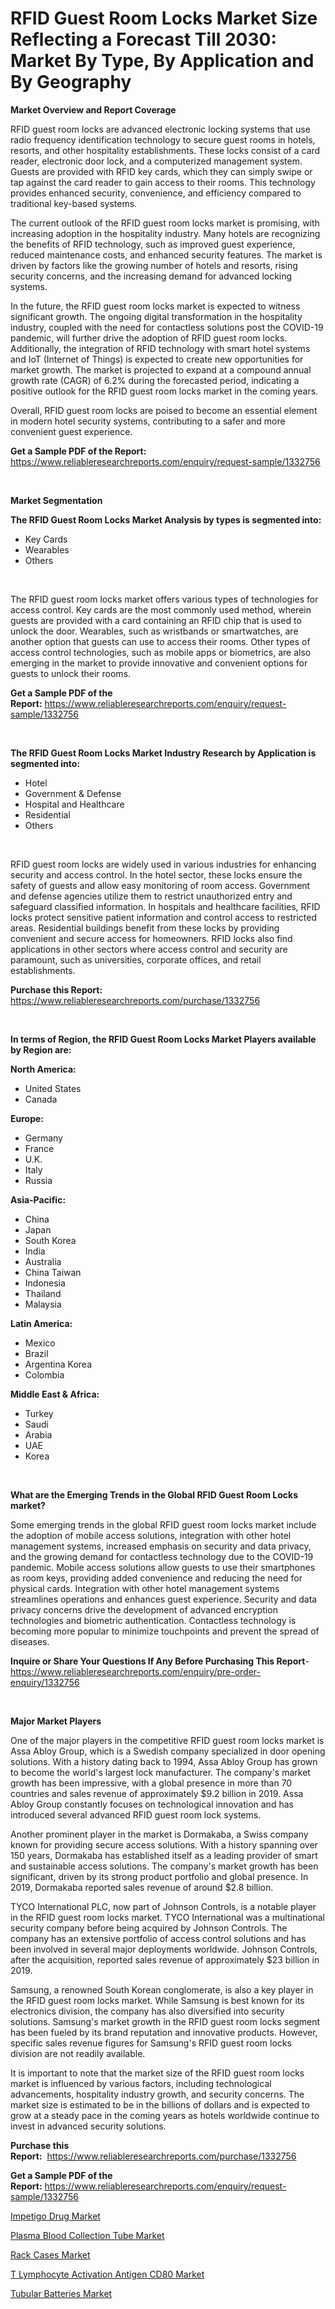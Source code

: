 <p><h1>RFID Guest Room Locks Market Size Reflecting a Forecast Till 2030: Market By Type, By Application and By Geography</h1></p><p><strong>Market Overview and Report Coverage</strong></p>
<p><p>RFID guest room locks are advanced electronic locking systems that use radio frequency identification technology to secure guest rooms in hotels, resorts, and other hospitality establishments. These locks consist of a card reader, electronic door lock, and a computerized management system. Guests are provided with RFID key cards, which they can simply swipe or tap against the card reader to gain access to their rooms. This technology provides enhanced security, convenience, and efficiency compared to traditional key-based systems.</p><p>The current outlook of the RFID guest room locks market is promising, with increasing adoption in the hospitality industry. Many hotels are recognizing the benefits of RFID technology, such as improved guest experience, reduced maintenance costs, and enhanced security features. The market is driven by factors like the growing number of hotels and resorts, rising security concerns, and the increasing demand for advanced locking systems.</p><p>In the future, the RFID guest room locks market is expected to witness significant growth. The ongoing digital transformation in the hospitality industry, coupled with the need for contactless solutions post the COVID-19 pandemic, will further drive the adoption of RFID guest room locks. Additionally, the integration of RFID technology with smart hotel systems and IoT (Internet of Things) is expected to create new opportunities for market growth. The market is projected to expand at a compound annual growth rate (CAGR) of 6.2% during the forecasted period, indicating a positive outlook for the RFID guest room locks market in the coming years.</p><p>Overall, RFID guest room locks are poised to become an essential element in modern hotel security systems, contributing to a safer and more convenient guest experience.</p></p>
<p><strong>Get a Sample PDF of the Report:</strong> <a href="https://www.reliableresearchreports.com/enquiry/request-sample/1332756">https://www.reliableresearchreports.com/enquiry/request-sample/1332756</a></p>
<p>&nbsp;</p>
<p><strong>Market Segmentation</strong></p>
<p><strong>The RFID Guest Room Locks Market Analysis by types is segmented into:</strong></p>
<p><ul><li>Key Cards</li><li>Wearables</li><li>Others</li></ul></p>
<p>&nbsp;</p>
<p><p>The RFID guest room locks market offers various types of technologies for access control. Key cards are the most commonly used method, wherein guests are provided with a card containing an RFID chip that is used to unlock the door. Wearables, such as wristbands or smartwatches, are another option that guests can use to access their rooms. Other types of access control technologies, such as mobile apps or biometrics, are also emerging in the market to provide innovative and convenient options for guests to unlock their rooms.</p></p>
<p><strong>Get a Sample PDF of the Report:</strong>&nbsp;<a href="https://www.reliableresearchreports.com/enquiry/request-sample/1332756">https://www.reliableresearchreports.com/enquiry/request-sample/1332756</a></p>
<p>&nbsp;</p>
<p><strong>The RFID Guest Room Locks Market Industry Research by Application is segmented into:</strong></p>
<p><ul><li>Hotel</li><li>Government & Defense</li><li>Hospital and Healthcare</li><li>Residential</li><li>Others</li></ul></p>
<p>&nbsp;</p>
<p><p>RFID guest room locks are widely used in various industries for enhancing security and access control. In the hotel sector, these locks ensure the safety of guests and allow easy monitoring of room access. Government and defense agencies utilize them to restrict unauthorized entry and safeguard classified information. In hospitals and healthcare facilities, RFID locks protect sensitive patient information and control access to restricted areas. Residential buildings benefit from these locks by providing convenient and secure access for homeowners. RFID locks also find applications in other sectors where access control and security are paramount, such as universities, corporate offices, and retail establishments.</p></p>
<p><strong>Purchase this Report:</strong>&nbsp; <a href="https://www.reliableresearchreports.com/purchase/1332756">https://www.reliableresearchreports.com/purchase/1332756</a></p>
<p>&nbsp;</p>
<p><strong>In terms of Region, the RFID Guest Room Locks Market Players available by Region are:</strong></p>
<p>
    <p> <strong> North America: </strong>
        <ul>
            <li>United States</li>
            <li>Canada</li>
        </ul>
        </p> 
    <p> <strong> Europe: </strong>
        <ul>
            <li>Germany</li>
            <li>France</li>
            <li>U.K.</li>
            <li>Italy</li>
            <li>Russia</li>
        </ul>
        </p> 
    <p> <strong> Asia-Pacific: </strong>
        <ul>
            <li>China</li>
            <li>Japan</li>
            <li>South Korea</li>
            <li>India</li>
            <li>Australia</li>
            <li>China Taiwan</li>
            <li>Indonesia</li>
            <li>Thailand</li>
            <li>Malaysia</li>
        </ul>
        </p> 
    <p> <strong> Latin America: </strong>
        <ul>
            <li>Mexico</li>
            <li>Brazil</li>
            <li>Argentina Korea</li>
            <li>Colombia</li>
        </ul>
        </p> 
    <p> <strong> Middle East & Africa: </strong>
        <ul>
            <li>Turkey</li>
            <li>Saudi</li>
            <li>Arabia</li>
            <li>UAE</li>
            <li>Korea</li>
        </ul>
    </p>
    </p>
<p>&nbsp;</p>
<p><strong>What are the Emerging Trends in the Global RFID Guest Room Locks market?</strong></p>
<p><p>Some emerging trends in the global RFID guest room locks market include the adoption of mobile access solutions, integration with other hotel management systems, increased emphasis on security and data privacy, and the growing demand for contactless technology due to the COVID-19 pandemic. Mobile access solutions allow guests to use their smartphones as room keys, providing added convenience and reducing the need for physical cards. Integration with other hotel management systems streamlines operations and enhances guest experience. Security and data privacy concerns drive the development of advanced encryption technologies and biometric authentication. Contactless technology is becoming more popular to minimize touchpoints and prevent the spread of diseases.</p></p>
<p><strong>Inquire or Share Your Questions If Any Before Purchasing This Report</strong>- <a href="https://www.reliableresearchreports.com/enquiry/pre-order-enquiry/1332756">https://www.reliableresearchreports.com/enquiry/pre-order-enquiry/1332756</a></p>
<p>&nbsp;</p>
<p><strong>Major Market Players</strong></p>
<p><p>One of the major players in the competitive RFID guest room locks market is Assa Abloy Group, which is a Swedish company specialized in door opening solutions. With a history dating back to 1994, Assa Abloy Group has grown to become the world's largest lock manufacturer. The company's market growth has been impressive, with a global presence in more than 70 countries and sales revenue of approximately $9.2 billion in 2019. Assa Abloy Group constantly focuses on technological innovation and has introduced several advanced RFID guest room lock systems.</p><p>Another prominent player in the market is Dormakaba, a Swiss company known for providing secure access solutions. With a history spanning over 150 years, Dormakaba has established itself as a leading provider of smart and sustainable access solutions. The company's market growth has been significant, driven by its strong product portfolio and global presence. In 2019, Dormakaba reported sales revenue of around $2.8 billion.</p><p>TYCO International PLC, now part of Johnson Controls, is a notable player in the RFID guest room locks market. TYCO International was a multinational security company before being acquired by Johnson Controls. The company has an extensive portfolio of access control solutions and has been involved in several major deployments worldwide. Johnson Controls, after the acquisition, reported sales revenue of approximately $23 billion in 2019.</p><p>Samsung, a renowned South Korean conglomerate, is also a key player in the RFID guest room locks market. While Samsung is best known for its electronics division, the company has also diversified into security solutions. Samsung's market growth in the RFID guest room locks segment has been fueled by its brand reputation and innovative products. However, specific sales revenue figures for Samsung's RFID guest room locks division are not readily available.</p><p>It is important to note that the market size of the RFID guest room locks market is influenced by various factors, including technological advancements, hospitality industry growth, and security concerns. The market size is estimated to be in the billions of dollars and is expected to grow at a steady pace in the coming years as hotels worldwide continue to invest in advanced security solutions.</p></p>
<p><strong>Purchase this Report:</strong>&nbsp;&nbsp;<a href="https://www.reliableresearchreports.com/purchase/1332756">https://www.reliableresearchreports.com/purchase/1332756</a></p>
<p></p>
<p><strong>Get a Sample PDF of the Report:</strong>&nbsp;<a href="https://www.reliableresearchreports.com/enquiry/request-sample/1332756">https://www.reliableresearchreports.com/enquiry/request-sample/1332756</a></p>
<p><p><a href="https://www.linkedin.com/pulse/impetigo-drug-market-research-report-unlocks-analysis/">Impetigo Drug Market</a></p><p><a href="https://www.linkedin.com/pulse/plasma-blood-collection-tube-market-research-report-provides/">Plasma Blood Collection Tube Market</a></p><p><a href="https://medium.com/@kanew14036/rack-cases-market-size-growth-forecast-2023-2030-0bca8bc97c2d">Rack Cases Market</a></p><p><a href="https://www.linkedin.com/pulse/lymphocyte-activation-antigen-cd80-market-size-share-global/">T Lymphocyte Activation Antigen CD80 Market</a></p><p><a href="https://medium.com/@catherinemartinez15/tubular-batteries-market-size-growth-forecast-2023-2030-d3320ea43891">Tubular Batteries Market</a></p></p>